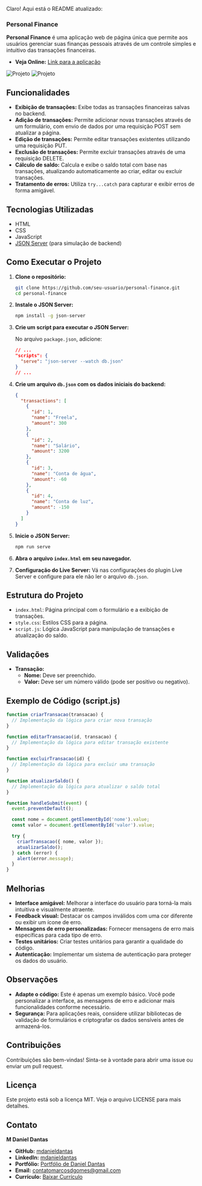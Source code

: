 Claro! Aqui está o README atualizado:

### Personal Finance

**Personal Finance** é uma aplicação web de página única que permite aos usuários gerenciar suas finanças pessoais através de um controle simples e intuitivo das transações financeiras.

- **Veja Online:** [Link para a aplicação](#)

![Projeto](./path/to/image1.png)
![Projeto](./path/to/image2.png)

## Funcionalidades

- **Exibição de transações:** Exibe todas as transações financeiras salvas no backend.
- **Adição de transações:** Permite adicionar novas transações através de um formulário, com envio de dados por uma requisição POST sem atualizar a página.
- **Edição de transações:** Permite editar transações existentes utilizando uma requisição PUT.
- **Exclusão de transações:** Permite excluir transações através de uma requisição DELETE.
- **Cálculo de saldo:** Calcula e exibe o saldo total com base nas transações, atualizando automaticamente ao criar, editar ou excluir transações.
- **Tratamento de erros:** Utiliza `try...catch` para capturar e exibir erros de forma amigável.

## Tecnologias Utilizadas

- HTML
- CSS
- JavaScript
- [JSON Server](https://github.com/typicode/json-server) (para simulação de backend)

## Como Executar o Projeto

1. **Clone o repositório:**

    ```bash
    git clone https://github.com/seu-usuario/personal-finance.git
    cd personal-finance
    ```

2. **Instale o JSON Server:**

    ```bash
    npm install -g json-server
    ```

3. **Crie um script para executar o JSON Server:**

    No arquivo `package.json`, adicione:

    ```json
    // ...
    "scripts": {
      "serve": "json-server --watch db.json"
    }
    // ...
    ```

4. **Crie um arquivo `db.json` com os dados iniciais do backend:**

    ```json
    {
      "transactions": [
        {
          "id": 1,
          "name": "Freela",
          "amount": 300
        },
        {
          "id": 2,
          "name": "Salário",
          "amount": 3200
        },
        {
          "id": 3,
          "name": "Conta de água",
          "amount": -60
        },
        {
          "id": 4,
          "name": "Conta de luz",
          "amount": -150
        }
      ]
    }
    ```

5. **Inicie o JSON Server:**

    ```bash
    npm run serve
    ```

6. **Abra o arquivo `index.html` em seu navegador.**

7. **Configuração do Live Server:** Vá nas configurações do plugin Live Server e configure para ele não ler o arquivo `db.json`.

## Estrutura do Projeto

- `index.html`: Página principal com o formulário e a exibição de transações.
- `style.css`: Estilos CSS para a página.
- `script.js`: Lógica JavaScript para manipulação de transações e atualização do saldo.

## Validações

- **Transação:**
  - **Nome:** Deve ser preenchido.
  - **Valor:** Deve ser um número válido (pode ser positivo ou negativo).

## Exemplo de Código (script.js)

```javascript
function criarTransacao(transacao) {
  // Implementação da lógica para criar nova transação
}

function editarTransacao(id, transacao) {
  // Implementação da lógica para editar transação existente
}

function excluirTransacao(id) {
  // Implementação da lógica para excluir uma transação
}

function atualizarSaldo() {
  // Implementação da lógica para atualizar o saldo total
}

function handleSubmit(event) {
  event.preventDefault();

  const nome = document.getElementById('nome').value;
  const valor = document.getElementById('valor').value;

  try {
    criarTransacao({ nome, valor });
    atualizarSaldo();
  } catch (error) {
    alert(error.message);
  }
}
```

## Melhorias

- **Interface amigável:** Melhorar a interface do usuário para torná-la mais intuitiva e visualmente atraente.
- **Feedback visual:** Destacar os campos inválidos com uma cor diferente ou exibir um ícone de erro.
- **Mensagens de erro personalizadas:** Fornecer mensagens de erro mais específicas para cada tipo de erro.
- **Testes unitários:** Criar testes unitários para garantir a qualidade do código.
- **Autenticação:** Implementar um sistema de autenticação para proteger os dados do usuário.

## Observações

- **Adapte o código:** Este é apenas um exemplo básico. Você pode personalizar a interface, as mensagens de erro e adicionar mais funcionalidades conforme necessário.
- **Segurança:** Para aplicações reais, considere utilizar bibliotecas de validação de formulários e criptografar os dados sensíveis antes de armazená-los.

## Contribuições

Contribuições são bem-vindas! Sinta-se à vontade para abrir uma issue ou enviar um pull request.

## Licença

Este projeto está sob a licença MIT. Veja o arquivo LICENSE para mais detalhes.


## Contato

**M Daniel Dantas**

- **GitHub:** [mdanieldantas](https://github.com/mdanieldantas)
- **LinkedIn:** [mdanieldantas](https://www.linkedin.com/in/mdanieldantas)
- **Portfólio:** [Portfólio de Daniel Dantas](https://danieldantasdev.vercel.app)
- **Email:** [contatomarcosdgomes@gmail.com](mailto:contatomarcosdgomes@gmail.com)
- **Currículo:** [Baixar Currículo](https://drive.google.com/file/d/1Z_tqBv6kg4wkDAQHAvY3lcuVSq3rabTt/view?usp=drive_link)